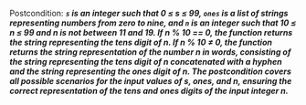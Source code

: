 Postcondition: ***`s` is an integer such that 0 ≤ s ≤ 99, `ones` is a list of strings representing numbers from zero to nine, and `n` is an integer such that 10 ≤ n ≤ 99 and n is not between 11 and 19. If n % 10 == 0, the function returns the string representing the tens digit of n. If n % 10 ≠ 0, the function returns the string representation of the number n in words, consisting of the string representing the tens digit of n concatenated with a hyphen and the string representing the ones digit of n. The postcondition covers all possible scenarios for the input values of s, ones, and n, ensuring the correct representation of the tens and ones digits of the input integer n.***